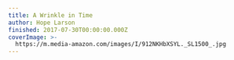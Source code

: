 ```yaml
---
title: A Wrinkle in Time
author: Hope Larson
finished: 2017-07-30T00:00:00.000Z
coverImage: >-
  https://m.media-amazon.com/images/I/912NKHbXSYL._SL1500_.jpg
---
```

